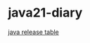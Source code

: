 # java21-diary
[java release table](https://en.wikipedia.org/wiki/Java_version_history#Release_table)

